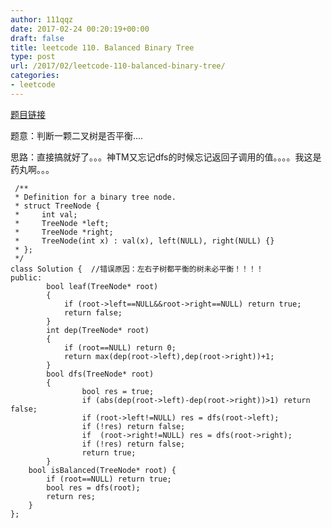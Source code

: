 ```yaml
---
author: 111qqz
date: 2017-02-24 00:20:19+00:00
draft: false
title: leetcode 110. Balanced Binary Tree
type: post
url: /2017/02/leetcode-110-balanced-binary-tree/
categories:
- leetcode
---
```


[题目链接](https://leetcode.com/submissions/detail/94039403/)

题意：判断一颗二叉树是否平衡....

思路：直接搞就好了。。。神TM又忘记dfs的时候忘记返回子调用的值。。。。我这是药丸啊。。。

    
     /**
     * Definition for a binary tree node.
     * struct TreeNode {
     *     int val;
     *     TreeNode *left;
     *     TreeNode *right;
     *     TreeNode(int x) : val(x), left(NULL), right(NULL) {}
     * };
     */
    class Solution {  //错误原因：左右子树都平衡的树未必平衡！！！！
    public:
    		bool leaf(TreeNode* root)
    		{
    			if (root->left==NULL&&root->right==NULL) return true;
    			return false;
    		}
    		int dep(TreeNode* root)
    		{
    			if (root==NULL) return 0;
    			return max(dep(root->left),dep(root->right))+1;
    		}
    		bool dfs(TreeNode* root)
    		{
    				bool res = true;
    				if (abs(dep(root->left)-dep(root->right))>1) return false;
    				if (root->left!=NULL) res = dfs(root->left);
    				if (!res) return false;
    				if  (root->right!=NULL) res = dfs(root->right);
    				if (!res) return false;
    				return true;		
    		}
        bool isBalanced(TreeNode* root) {
    		if (root==NULL) return true;
    		bool res = dfs(root);
    		return res;
        }
    };
    



